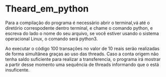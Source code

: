 # Theard_em_python

  Para a compilação do programa é necessário abrir o terminal,vá até o diretório correspodente dentro terminal,
  e chame o comando python, e escreva do lado o nome do seu arquivo, se você estiver usando o sistema operacional
  Linux, o comando será python3.
  
Ao executar o código 100 transações no valor de 10 reais serão realizadas de forma simultânea graças ao uso das threads.
Caso a conta origem não tenha saldo suficiente para realizar a transferencia, o programa irá mostrar a partir desse momento uma sequência
de threads informando que o está insuficente.
